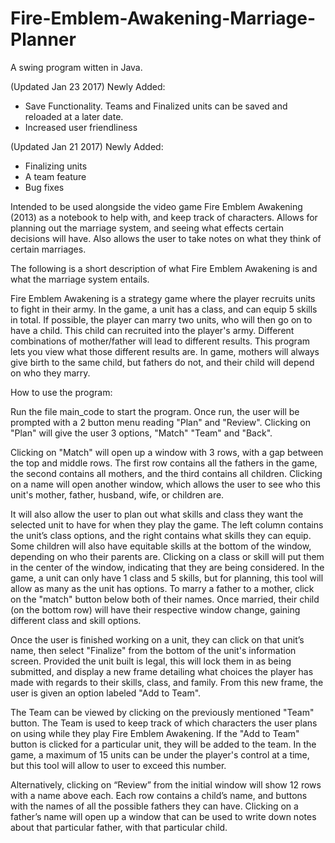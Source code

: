 # Fire-Emblem-Awakening-Marriage-Planner

A swing program witten in Java. 

(Updated Jan 23 2017)
Newly Added:
 - Save Functionality. Teams and Finalized units can be saved and reloaded at a later date.
 - Increased user friendliness

(Updated Jan 21 2017)
Newly Added:
 - Finalizing units
 - A team feature
 - Bug fixes


Intended to be used alongside the video game Fire Emblem Awakening (2013) as a notebook to help with, and keep track of characters. 
Allows for planning out the marriage system, and seeing what effects certain decisions will have.
Also allows the user to take notes on what they think of certain marriages.


The following is a short description of what Fire Emblem Awakening is and what the marriage system entails.

Fire Emblem Awakening is a strategy game where the player recruits units to fight in their army. In the game, a unit has a class, and can equip 5 skills in total. If possible, the player can marry two units, who will then go on to have a child. This child can recruited into the player's army. Different combinations of mother/father will lead to different results. This program lets you view what those different results are.
In game, mothers will always give birth to the same child, but fathers do not, and their child will depend on who they marry.


How to use the program:

Run the file main_code to start the program.
Once run, the user will be prompted with a 2 button menu reading "Plan" and "Review". Clicking on "Plan" will give the user 3 options, "Match" "Team" and "Back". 

Clicking on "Match" will open up a window with 3 rows, with a gap between the top and middle rows. The first row contains all the fathers in the game, the second contains all mothers, and the third contains all children. Clicking on a name will open another window, which allows the user to see who this unit's mother, father, husband, wife, or children are.

It will also allow the user to plan out what skills and class they want the selected unit to have for when they play the game. The left column contains the unit’s class options, and the right contains what skills they can equip. Some children will also have equitable skills at the bottom of the window, depending on who their parents are. Clicking on a class or skill will put them in the center of the window, indicating that they are being considered. In the game, a unit can only have 1 class and 5 skills, but for planning, this tool will allow as many as the unit has options.
To marry a father to a mother, click on the "match" button below both of their names. Once married, their child (on the bottom row) will have their respective window change, gaining different class and skill options.

Once the user is finished working on a unit, they can click on that unit’s name, then select "Finalize" from the bottom of the unit's information screen. Provided the unit built is legal, this will lock them in as being submitted, and display a new frame detailing what choices the player has made with regards to their skills, class, and family. From this new frame, the user is given an option labeled "Add to Team".

The Team can be viewed by clicking on the previously mentioned "Team" button. The Team is used to keep track of which characters the user plans on using while they play Fire Emblem Awakening. If the "Add to Team" button is clicked for a particular unit, they will be added to the team. In the game, a maximum of 15 units can be under the player's control at a time, but this tool will allow to user to exceed this number.


Alternatively, clicking on “Review” from the initial window will show 12 rows with a name above each. Each row contains a child’s name, and buttons with the names of all the possible fathers they can have. Clicking on a father’s name will open up a window that can be used to write down notes about that particular father, with that particular child.
